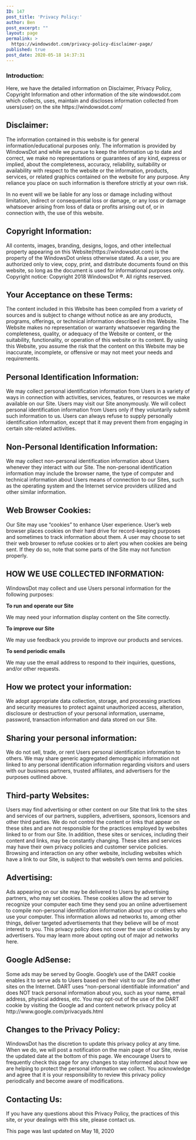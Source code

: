 ```yaml
---
ID: 147
post_title: 'Privacy Policy:'
author: Ben
post_excerpt: ""
layout: page
permalink: >
  https://windowsdot.com/privacy-policy-disclaimer-page/
published: true
post_date: 2020-05-18 14:37:31
---
```

<h3>Introduction:</h3>
Here, we have the detailed information on Disclaimer, Privacy Policy, Copyright Information and other information of the site windowsdot.com which collects, uses, maintain and discloses information collected from users(user) on the site https://windowsdot.com/
<h2>Disclaimer:</h2>
The information contained in this website is for general information/educational purposes only. The information is provided by WindowsDot and while we pursue to keep the information up to date and correct, we make no representations or guarantees of any kind, express or implied, about the completeness, accuracy, reliability, suitability or availability with respect to the website or the information, products, services, or related graphics contained on the website for any purpose. Any reliance you place on such information is therefore strictly at your own risk.

In no event will we be liable for any loss or damage including without limitation, indirect or consequential loss or damage, or any loss or damage whatsoever arising from loss of data or profits arising out of, or in connection with, the use of this website.
<h2>Copyright Information:</h2>
All contents, images, branding, designs, logos, and other intellectual property appearing on this Website(https://windowsdot.com) is the property of the WindowsDot unless otherwise stated. As a user, you are authorized only to view, copy, print, and distribute documents found on this website, so long as the document is used for informational purposes only. Copyright notice: Copyright 2018 WindowsDot ®. All rights reserved.
<h2>Your Acceptance on these Terms:</h2>
The content included in this Website has been compiled from a variety of sources and is subject to change without notice as are any products, programs, offerings, or technical information described in this Website. The Website makes no representation or warranty whatsoever regarding the completeness, quality, or adequacy of the Website or content, or the suitability, functionality, or operation of this website or its content. By using this Website, you assume the risk that the content on this Website may be inaccurate, incomplete, or offensive or may not meet your needs and requirements.
<h2>Personal Identification Information:</h2>
We may collect personal identification information from Users in a variety of ways in connection with activities, services, features, or resources we make available on our Site. Users may visit our Site anonymously. We will collect personal identification information from Users only if they voluntarily submit such information to us. Users can always refuse to supply personally identification information, except that it may prevent them from engaging in certain site-related activities.
<h2>Non-Personal Identification Information:</h2>
We may collect non-personal identification information about Users whenever they interact with our Site. The non-personal identification information may include the browser name, the type of computer and technical information about Users means of connection to our Sites, such as the operating system and the Internet service providers utilized and other similar information.
<h2>Web Browser Cookies:</h2>
Our Site may use “cookies” to enhance User experience. User’s web browser places cookies on their hard drive for record-keeping purposes and sometimes to track information about them. A user may choose to set their web browser to refuse cookies or to alert you when cookies are being sent. If they do so, note that some parts of the Site may not function properly.
<h2>HOW WE USE COLLECTED INFORMATION:</h2>
WindowsDot may collect and use Users personal information for the following purposes:

<strong>To run and operate our Site</strong>

We may need your information display content on the Site correctly.

<strong>To improve our Site</strong>

We may use feedback you provide to improve our products and services.

<strong>To send periodic emails</strong>

We may use the email address to respond to their inquiries, questions, and/or other requests.
<h2>How we protect your information:</h2>
We adopt appropriate data collection, storage, and processing practices and security measures to protect against unauthorized access, alteration, disclosure or destruction of your personal information, username, password, transaction information and data stored on our Site.
<h2>Sharing your personal information:</h2>
We do not sell, trade, or rent Users personal identification information to others. We may share generic aggregated demographic information not linked to any personal identification information regarding visitors and users with our business partners, trusted affiliates, and advertisers for the purposes outlined above.
<h2>Third-party Websites:</h2>
Users may find advertising or other content on our Site that link to the sites and services of our partners, suppliers, advertisers, sponsors, licensors and other third parties. We do not control the content or links that appear on these sites and are not responsible for the practices employed by websites linked to or from our Site. In addition, these sites or services, including their content and links, may be constantly changing. These sites and services may have their own privacy policies and customer service policies. Browsing and interaction on any other website, including websites which have a link to our Site, is subject to that website’s own terms and policies.
<h2>Advertising:</h2>
Ads appearing on our site may be delivered to Users by advertising partners, who may set cookies. These cookies allow the ad server to recognize your computer each time they send you an online advertisement to compile non-personal identification information about you or others who use your computer. This information allows ad networks to, among other things, deliver targeted advertisements that they believe will be of most interest to you. This privacy policy does not cover the use of cookies by any advertisers. You may learn more about opting out of major ad networks here.
<h2>Google AdSense:</h2>
Some ads may be served by Google. Google’s use of the DART cookie enables it to serve ads to Users based on their visit to our Site and other sites on the Internet. DART uses “non-personal identifiable information” and does NOT track personal information about you, such as your name, email address, physical address, etc. You may opt-out of the use of the DART cookie by visiting the Google ad and content network privacy policy at http://www.google.com/privacyads.html
<h2>Changes to the Privacy Policy:</h2>
WindowsDot has the discretion to update this privacy policy at any time. When we do, we will post a notification on the main page of our Site, revise the updated date at the bottom of this page. We encourage Users to frequently check this page for any changes to stay informed about how we are helping to protect the personal information we collect. You acknowledge and agree that it is your responsibility to review this privacy policy periodically and become aware of modifications.
<h2>Contacting Us:</h2>
If you have any questions about this Privacy Policy, the practices of this site, or your dealings with this site, please contact us.

This page was last updated on May 18, 2020